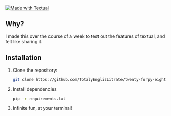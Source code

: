 [![Made with Textual](https://img.shields.io/badge/Made%20with-Textual-blue)](https://github.com/Textualize/textual)

## Why?
I made this over the course of a week to test out the features of textual, and felt like sharing it.

## Installation

1. Clone the repository:
    ```bash
    git clone https://github.com/TotalyEnglizLitrate/twenty-forpy-eight
    ```

2. Install dependencies
    ```bash
    pip -r requirements.txt
    ```

3. Infinite fun, at your terminal!
